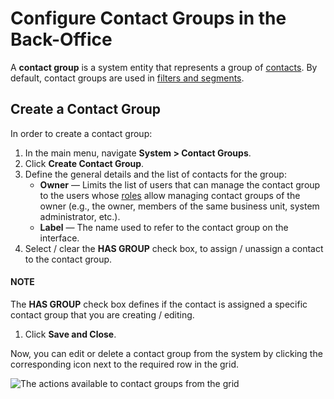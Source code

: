<a id="contact-groups"></a>

# Configure Contact Groups in the Back-Office

A **contact group** is a system entity that represents a group of [contacts](../../../glossary.md#term-Contact).
By default, contact groups are used in [filters and segments](../../reports-segments/filters.md#user-guide-filters-management).

## Create a Contact Group

In order to create a contact group:

1. In the main menu, navigate **System > Contact Groups**.
2. Click **Create Contact Group**.
3. Define the general details and the list of contacts for the group:
   * **Owner** — Limits the list of users that can manage the contact group to the users whose [roles](../user-management/roles/index.md#user-guide-user-management-permissions) allow managing contact groups of the owner (e.g., the owner, members of the same business unit, system administrator, etc.).
   * **Label** — The name used to refer to the contact group on the interface.
4. Select / clear the **HAS GROUP**  check box, to assign / unassign a contact to the contact group.

#### NOTE
The **HAS GROUP** check box defines if the contact is assigned a specific contact group that you are creating / editing.

1. Click **Save and Close**.

Now, you can <i class="fa fa-edit fa-lg" aria-hidden="true"></i> edit or <i class="fas fa-trash-alt" aria-hidden="true"></i> delete a contact group from the system by clicking the corresponding icon next to the required row in the grid.

![The actions available to contact groups from the grid](user/img/system/contact_groups/cont_groups_grid.png)
<!-- fa-bars = fa-navicon -->
<!-- Ic Tiles is used as Set As Default in saved views, and as tiles in display layout options -->
<!-- IcPencil refers to Rename in Commerce and Inline Editing in CRM -->
<!-- Check mark in the square. -->
<!-- SortDesc is also used as drop-down arrow -->
